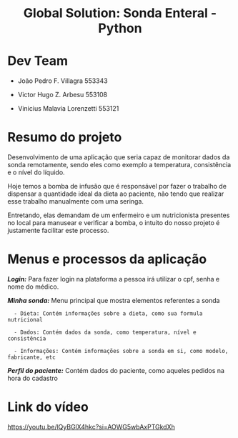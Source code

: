 <h1 align="center">Global Solution: Sonda Enteral - Python</h1>

# Dev Team
- João Pedro F. Villagra	      553343

- Victor Hugo Z. Arbesu	        553108 

- Vinicius Malavia Lorenzetti   553121 


# Resumo do projeto
Desenvolvimento de uma aplicação que seria capaz de monitorar dados da sonda remotamente, sendo eles como exemplo a temperatura, consistência e o nível do líquido.

Hoje temos a bomba de infusão que é responsável por fazer o trabalho de dispensar a quantidade ideal da dieta ao paciente, não tendo que realizar esse trabalho manualmente com uma seringa. 

Entretando, elas demandam de um enfermeiro e um nutricionista presentes no local para manusear e verificar a bomba, o intuito do nosso projeto é justamente facilitar este processo. 

# Menus e processos da aplicação
_**Login:**_ Para fazer login na plataforma a pessoa irá utilizar o cpf, senha e nome do médico.

_**Minha sonda:**_ Menu principal que mostra elementos referentes a sonda

      - Dieta: Contém informações sobre a dieta, como sua formula nutricional

      - Dados: Contém dados da sonda, como temperatura, nível e consistência

      - Informações: Contém informações sobre a sonda em si, como modelo, fabricante, etc
  
_**Perfil do paciente:**_ Contém dados do paciente, como aqueles pedidos na hora do cadastro
# Link do vídeo
https://youtu.be/lQyBGlX4hkc?si=AOWG5wbAxPTGkdXh
